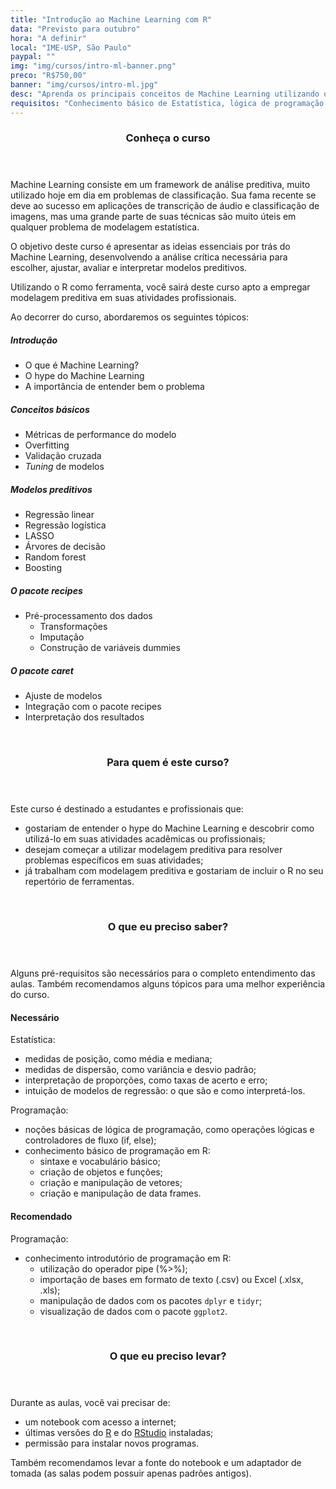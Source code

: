 ```yaml
---
title: "Introdução ao Machine Learning com R"
data: "Previsto para outubro"
hora: "A definir"
local: "IME-USP, São Paulo"
paypal: ""
img: "img/cursos/intro-ml-banner.png"
preco: "R$750,00"
banner: "img/cursos/intro-ml.jpg"
desc: "Aprenda os principais conceitos de Machine Learning utilizando o R como ferramenta."
requisitos: "Conhecimento básico de Estatística, lógica de programação e programação em R."
---
```


<header class="section-header">
  <h3>Conheça o curso</h3>
</header>

Machine Learning consiste em um framework de análise preditiva, muito utilizado hoje em dia em problemas de classificação. Sua fama recente se deve ao sucesso em aplicações de transcrição de áudio e classificação de imagens, mas uma grande parte de suas técnicas são muito úteis em qualquer problema de modelagem estatística.

O objetivo deste curso é apresentar as ideias essenciais por trás do Machine Learning, desenvolvendo a análise crítica necessária para escolher, ajustar, avaliar e interpretar modelos preditivos. 

Utilizando o R como ferramenta, você sairá deste curso apto a empregar modelagem preditiva em suas atividades profissionais.

Ao decorrer do curso, abordaremos os seguintes tópicos:

##### Introdução

- O que é Machine Learning?
- O hype do Machine Learning
- A importância de entender bem o problema

##### Conceitos básicos

- Métricas de performance do modelo
- Overfitting
- Validação cruzada
- *Tuning* de modelos

##### Modelos preditivos

- Regressão linear
- Regressão logística
- LASSO
- Árvores de decisão
- Random forest
- Boosting

##### O pacote recipes

- Pré-processamento dos dados
   - Transformações
   - Imputação
   - Construção de variáveis dummies

##### O pacote caret

- Ajuste de modelos
- Integração com o pacote recipes
- Interpretação dos resultados


<br>
<header class="section-header">
  <h3>Para quem é este curso?</h3>
</header>

Este curso é destinado a estudantes e profissionais que:

- gostariam de entender o hype do Machine Learning e descobrir como utilizá-lo em suas atividades acadêmicas ou profissionais;
- desejam começar a utilizar modelagem preditiva para resolver problemas específicos em suas atividades;
- já trabalham com modelagem preditiva e gostariam de incluir o R no seu repertório de ferramentas.




<br>
<header class="section-header">
  <h3>O que eu preciso saber?</h3>
</header>

Alguns pré-requisitos são necessários para o completo entendimento das aulas. Também recomendamos alguns tópicos para uma melhor experiência do curso.

#### Necessário
        
Estatística:

- medidas de posição, como média e mediana;
- medidas de dispersão, como variância e desvio padrão;
- interpretação de proporções, como taxas de acerto e erro;
- intuição de modelos de regressão: o que são e como interpretá-los.

Programação:

- noções básicas de lógica de programação, como operações lógicas e controladores de fluxo (if, else);
- conhecimento básico de programação em R:
   - sintaxe e vocabulário básico;
   - criação de objetos e funções;
   - criação e manipulação de vetores;
   - criação e manipulação de data frames.

#### Recomendado

Programação:

- conhecimento introdutório de programação em R: 
   - utilização do operador pipe (%>%);
   - importação de bases em formato de texto (.csv) ou Excel (.xlsx, .xls);
   - manipulação de dados com os pacotes `dplyr` e `tidyr`;
   - visualização de dados com o pacote `ggplot2`.




<br>
<header class="section-header">
  <h3>O que eu preciso levar?</h3>
</header>

Durante as aulas, você vai precisar de:

- um notebook com acesso a internet;
- últimas versões do [R](https://cran.r-project.org/) e do [RStudio](https://www.rstudio.com/products/rstudio/download/) instaladas;
- permissão para instalar novos programas.

Também recomendamos levar a fonte do notebook e um adaptador de tomada (as salas podem possuir apenas padrões antigos).


